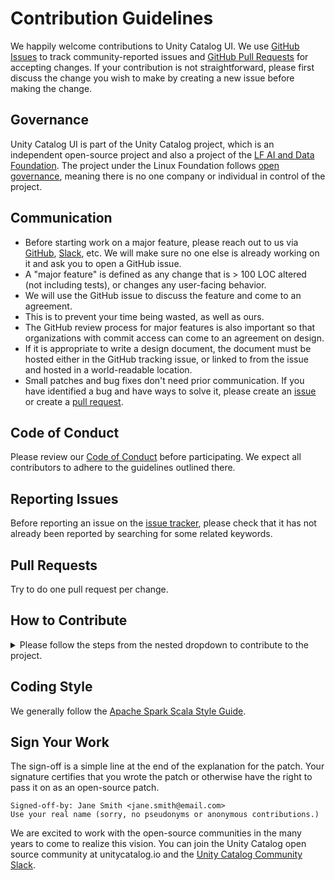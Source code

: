 # Contribution Guidelines

We happily welcome contributions to Unity Catalog UI. We use [GitHub Issues](https://github.com/unitycatalog/unitycatalog-ui/issues) to track community-reported issues and [GitHub Pull Requests](https://github.com/unitycatalog/unitycatalog-ui/pulls) for accepting changes. If your contribution is not straightforward, please first discuss the change you wish to make by creating a new issue before making the change.

## Governance

Unity Catalog UI is part of the Unity Catalog project, which is an independent open-source project and also a project of the [LF AI and Data Foundation](https://lfaidata.foundation/). The project under the Linux Foundation follows [open governance](https://github.com/opengovernance/opengovernance.dev), meaning there is no one company or individual in control of the project.

## Communication

- Before starting work on a major feature, please reach out to us via [GitHub](https://github.com/unitycatalog/unitycatalog-ui/issues), [Slack](https://unitycatalog.slack.com/), etc. We will make sure no one else is already working on it and ask you to open a GitHub issue.
- A "major feature" is defined as any change that is > 100 LOC altered (not including tests), or changes any user-facing behavior.
- We will use the GitHub issue to discuss the feature and come to an agreement.
- This is to prevent your time being wasted, as well as ours.
- The GitHub review process for major features is also important so that organizations with commit access can come to an agreement on design.
- If it is appropriate to write a design document, the document must be hosted either in the GitHub tracking issue, or linked to from the issue and hosted in a world-readable location.
- Small patches and bug fixes don't need prior communication. If you have identified a bug and have ways to solve it, please create an [issue](https://github.com/unitycatalog/unitycatalog-ui/issues) or create a [pull request](https://github.com/unitycatalog/unitycatalog-ui/pulls).

## Code of Conduct

Please review our [Code of Conduct](https://github.com/unitycatalog/unitycatalog/blob/main/CODE_OF_CONDUCT.md) before participating. We expect all contributors to adhere to the guidelines outlined there.

## Reporting Issues

Before reporting an issue on the [issue tracker](https://github.com/unitycatalog/unitycatalog-ui/issues), please check that it has not already been reported by searching for some related keywords.

## Pull Requests

Try to do one pull request per change.

## How to Contribute

<details>
<summary> Please follow the steps from the nested dropdown to contribute to the project. </summary>

1. [Fork](https://github.com/unitycatalog/unitycatalog-ui/fork) the repository on GitHub.
2. Clone the forked repository to your local machine.

   ```sh
   git clone https://github.com/<your_github_username>/unitycatalog-ui.git
   ```

3. Get into the project directory

   ```sh
   cd unitycatalog-ui
   ```

4. Create your branch

   ```sh
   git checkout -b <your_branch_name>
   ```

5. Install the dependencies and start the development server

   ```sh
   yarn
   yarn start
   ```

6. Make your changes: Commit your changes with clear and concise commit messages.
7. Push your changes to your fork

   ```sh
   git push origin <your_branch_name>
   ```

8. Create a pull request to the `main` branch of the `unitycatalog/unitycatalog-ui` repository.
</details>

## Coding Style

We generally follow the [Apache Spark Scala Style Guide](https://spark.apache.org/contributing.html).

## Sign Your Work

The sign-off is a simple line at the end of the explanation for the patch. Your signature certifies that you wrote the patch or otherwise have the right to pass it on as an open-source patch.

```
Signed-off-by: Jane Smith <jane.smith@email.com>
Use your real name (sorry, no pseudonyms or anonymous contributions.)
```

We are excited to work with the open-source communities in the many years to come to realize this vision. You can join the Unity Catalog open source community at unitycatalog.io and the [Unity Catalog Community Slack](https://go.unitycatalog.io/slack).
